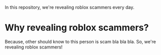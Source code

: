 In this repository, we're revealing roblox scammers every day.

# Why revealing roblox scammers?
Because, other should know to this person is scam bla bla bla. So, we're revealing roblox scammers!
